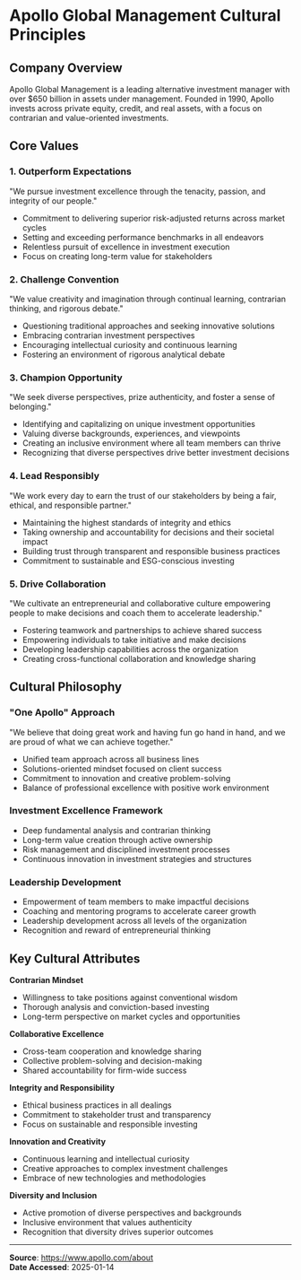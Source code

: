 # Apollo Global Management Cultural Principles

## Company Overview
Apollo Global Management is a leading alternative investment manager with over $650 billion in assets under management. Founded in 1990, Apollo invests across private equity, credit, and real assets, with a focus on contrarian and value-oriented investments.

## Core Values

### 1. Outperform Expectations
"We pursue investment excellence through the tenacity, passion, and integrity of our people."

- Commitment to delivering superior risk-adjusted returns across market cycles
- Setting and exceeding performance benchmarks in all endeavors
- Relentless pursuit of excellence in investment execution
- Focus on creating long-term value for stakeholders

### 2. Challenge Convention
"We value creativity and imagination through continual learning, contrarian thinking, and rigorous debate."

- Questioning traditional approaches and seeking innovative solutions
- Embracing contrarian investment perspectives
- Encouraging intellectual curiosity and continuous learning
- Fostering an environment of rigorous analytical debate

### 3. Champion Opportunity
"We seek diverse perspectives, prize authenticity, and foster a sense of belonging."

- Identifying and capitalizing on unique investment opportunities
- Valuing diverse backgrounds, experiences, and viewpoints
- Creating an inclusive environment where all team members can thrive
- Recognizing that diverse perspectives drive better investment decisions

### 4. Lead Responsibly
"We work every day to earn the trust of our stakeholders by being a fair, ethical, and responsible partner."

- Maintaining the highest standards of integrity and ethics
- Taking ownership and accountability for decisions and their societal impact
- Building trust through transparent and responsible business practices
- Commitment to sustainable and ESG-conscious investing

### 5. Drive Collaboration
"We cultivate an entrepreneurial and collaborative culture empowering people to make decisions and coach them to accelerate leadership."

- Fostering teamwork and partnerships to achieve shared success
- Empowering individuals to take initiative and make decisions
- Developing leadership capabilities across the organization
- Creating cross-functional collaboration and knowledge sharing

## Cultural Philosophy

### "One Apollo" Approach
"We believe that doing great work and having fun go hand in hand, and we are proud of what we can achieve together."

- Unified team approach across all business lines
- Solutions-oriented mindset focused on client success
- Commitment to innovation and creative problem-solving
- Balance of professional excellence with positive work environment

### Investment Excellence Framework
- Deep fundamental analysis and contrarian thinking
- Long-term value creation through active ownership
- Risk management and disciplined investment processes
- Continuous innovation in investment strategies and structures

### Leadership Development
- Empowerment of team members to make impactful decisions
- Coaching and mentoring programs to accelerate career growth
- Leadership development across all levels of the organization
- Recognition and reward of entrepreneurial thinking

## Key Cultural Attributes

**Contrarian Mindset**
- Willingness to take positions against conventional wisdom
- Thorough analysis and conviction-based investing
- Long-term perspective on market cycles and opportunities

**Collaborative Excellence**
- Cross-team cooperation and knowledge sharing
- Collective problem-solving and decision-making
- Shared accountability for firm-wide success

**Integrity and Responsibility**
- Ethical business practices in all dealings
- Commitment to stakeholder trust and transparency
- Focus on sustainable and responsible investing

**Innovation and Creativity**
- Continuous learning and intellectual curiosity
- Creative approaches to complex investment challenges
- Embrace of new technologies and methodologies

**Diversity and Inclusion**
- Active promotion of diverse perspectives and backgrounds
- Inclusive environment that values authenticity
- Recognition that diversity drives superior outcomes

---

**Source**: https://www.apollo.com/about  
**Date Accessed**: 2025-01-14